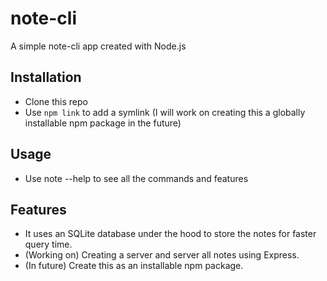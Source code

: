 # note-cli
A simple note-cli app created with Node.js

## Installation
- Clone this repo
- Use `npm link` to add a symlink (I will work on creating this a globally installable npm package in the future)

## Usage
- Use note --help to see all the commands and features

## Features
- It uses an SQLite database under the hood to store the notes for faster query time.
- (Working on) Creating a server and server all notes using Express.
- (In future) Create this as an installable npm package.
